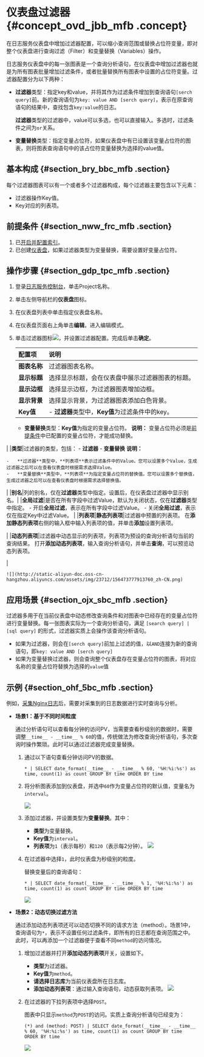 # 仪表盘过滤器 {#concept_ovd_jbb_mfb .concept}

在日志服务仪表盘中增加过滤器配置，可以缩小查询范围或替换占位符变量，即对整个仪表盘进行查询过滤（Filter）和变量替换（Variables）操作。

日志服务仪表盘中的每一张图表是一个查询分析语句，在仪表盘中增加过滤器也就是为所有图表批量增加过滤条件，或者批量替换所有图表中设置的占位符变量。过滤器配置分为以下两种：

-   **过滤器**类型：指定key和value，并将其作为过滤条件增加到查询语句`[serch query]`前。新的查询语句为`key: value AND [serch query]`，表示在原查询语句的结果中，查找包含`key:value`的日志。

    **过滤器**类型的过滤器中，value可以多选，也可以直接输入。多选时，过滤条件之间为`or`关系。

-   **变量替换**类型：指定变量占位符，如果仪表盘中有已设置该变量占位符的图表，则将图表查询语句中的该占位符变量替换为选择的value值。

## 基本构成 {#section_bry_bbc_mfb .section}

每个过滤器图表可以有一个或者多个过滤器构成，每个过滤器主要包含以下元素：

-   过滤器操作Key值。
-   Key对应的列表项。

## 前提条件 {#section_nww_frc_mfb .section}

1.  已[开启并配置索引](cn.zh-CN/查询与分析/开启并配置索引.md)。
2.  已创建[仪表盘](cn.zh-CN/查询与分析/可视化分析/仪表盘/创建和删除仪表盘.md)，如果过滤器类型为变量替换，需要设置好变量占位符。

## 操作步骤 {#section_gdp_tpc_mfb .section}

1.  登录[日志服务控制台](https://sls.console.aliyun.com)，单击Project名称。
2.  单击左侧导航栏的**仪表盘**图标。
3.  在仪表盘列表中单击指定仪表盘名称。
4.  在仪表盘页面右上角单击**编辑**，进入编辑模式。
5.  单击过滤器图标![](http://static-aliyun-doc.oss-cn-hangzhou.aliyuncs.com/assets/img/23712/156473777936998_zh-CN.png)，并设置过滤器配置。完成后单击**确定**。

    |配置项|说明|
    |:--|:-|
    |**图表名称**|过滤器图表名称。|
    |**显示标题**|选择显示标题，会在仪表盘中展示过滤器图表的标题。|
    |**显示边框**|选择显示边框，为过滤器图表增加边框。|
    |**显示背景**|选择显示背景，为过滤器图表添加白色背景。|
    |**Key值**|     -   **过滤器**类型中，**Key值**为过滤条件中的key。
    -   **变量替换**类型：**Key值**为指定的变量占位符。
 **说明：** 变量占位符必须是[前提条件](#)中已配置的变量占位符，才能成功替换。

 |
    |**类型**|过滤器的类型，包括：     -   **过滤器**
    -   **变量替换**
 **说明：** 

    -   **过滤器**类型中，**列表项**表示过滤条件中的Value。您可以设置多个Value，生成过滤器之后可以在查看仪表盘时根据需求选择Value。
    -   **变量替换**类型中，**列表项**为指定变量占位符的替换值。您可以设置多个替换值，生成过滤器之后可以在查看仪表盘时根据需求选择替换值。
 |
    |**别名**|列的别名，仅在**过滤器**类型中指定。设置后，在仪表盘过滤器中显示别名。|
    |**全局过滤**|是否在所有字段中过滤Value，默认为关闭状态，仅在**过滤器**类型中指定。     -   开启**全局过滤**，表示在所有字段中过滤Value。
    -   关闭**全局过滤**，表示仅在指定Key中过滤Value。
 |
    |**列表项**|**静态列表项**|过滤器中预置的列表项。 在**添加静态列表项**右侧的输入框中输入列表项的值，并单击**添加**设置列表项。

 |
    |**动态列表项**|过滤器中动态显示的列表项，列表项为预设的查询分析语句当前的查询结果。 打开**添加动态列表项**，输入查询分析语句，并单击**查询**，可以预览动态列表项。

 |

    ![](http://static-aliyun-doc.oss-cn-hangzhou.aliyuncs.com/assets/img/23712/156473777913760_zh-CN.png)


## 应用场景 {#section_ojx_sbc_mfb .section}

过滤器多用于在当前仪表盘中动态修改查询条件和对图表中已经存在的变量占位符进行变量替换。每一张图表实际为一个查询分析语句，满足 `[search query] | [sql query]` 的形式，过滤器实质上会操作该查询分析语句。

-   如果为过滤器，则会在`[serch query]`前加上过滤的值，以`AND`连接为新的查询语句，即`key: value AND [serch query]`
-   如果为变量替换过滤器，则会查询整个仪表盘存在变量占位符的图表，将对应名称的变量占位符替换为选择的`value`值

## 示例 {#section_ohf_5bc_mfb .section}

例如，[采集Nginx日志](../cn.zh-CN/快速入门/采集并分析Nginx访问日志.md)后，需要对采集到的日志数据进行实时查询与分析。

-   **场景1：基于不同时间粒度** 

    通过分析语句可以查看每分钟的访问PV，当需要查看秒级别的数据时，需要调整`__time__ - __time__ % 60`的值，传统做法为修改查询分析语句，多次查询时操作繁琐。此时可以通过过滤器完成变量替换。

    1.  通过以下语句查看分钟访问PV的数据。

        ``` {#codeblock_7if_ftx_f1u}
        * | SELECT date_format(__time__ - __time__ % 60, '%H:%i:%s') as time, count(1) as count GROUP BY time ORDER BY time
        ```

    2.  将分析图表添加到仪表盘，并选中`60`作为变量占位符的默认值，变量名为`interval`。

        ![](http://static-aliyun-doc.oss-cn-hangzhou.aliyuncs.com/assets/img/23712/156473777913757_zh-CN.png)

    3.  添加过滤器，并设置类型为**变量替换**。其中：

        -   **类型**为变量替换。
        -   **Key值**为`interval`。
        -   **列表项**为`1`（表示每秒）和`120`（表示每2分钟）。
        ![](http://static-aliyun-doc.oss-cn-hangzhou.aliyuncs.com/assets/img/23712/156473778013758_zh-CN.png)

    4.  在过滤器中选择`1`，此时仪表盘为秒级别的粒度。

        替换变量后的查询语句：

        ``` {#codeblock_ntd_z1s_6yg}
        * | SELECT date_format(__time__ - __time__ % 1, '%H:%i:%s') as time, count(1) as count GROUP BY time ORDER BY time 
        ```

        ![](http://static-aliyun-doc.oss-cn-hangzhou.aliyuncs.com/assets/img/23712/156473778013759_zh-CN.png)

-   **场景2：动态切换过滤方法** 

    通过添加动态列表项还可以动态切换不同的请求方法（method）。场景1中，查询语句为`*`，表示不设置任何过滤条件，即所有的日志都在查询范围之中。此时，可以再添加一个过滤器便于查看不同`method`的访问情况。

    1.  增加过滤器并打开**添加动态列表项**开关，设置如下。

        -   **类型**为过滤器。
        -   **Key值**为`method`。
        -   **请选择日志库**为当前仪表盘所在日志库。
        -   **添加动态列表项**：通过输入查询语句，动态获取列表项。
        ![](http://static-aliyun-doc.oss-cn-hangzhou.aliyuncs.com/assets/img/23712/156473777913760_zh-CN.png)

    2.  在过滤器的下拉列表项中选择`POST`。

        图表中只显示`method`为`POST`的访问。实质上查询分析语句已经变为：

        ``` {#codeblock_phl_fit_xhr}
        (*) and (method: POST) | SELECT date_format(__time__ - __time__ % 60, '%H:%i:%s') as time, count(1) as count GROUP BY time ORDER BY time 
        ```

        ![](http://static-aliyun-doc.oss-cn-hangzhou.aliyuncs.com/assets/img/23712/156473778013761_zh-CN.png)


